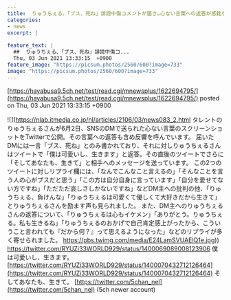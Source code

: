 ```yaml
---
title:  りゅうちぇる、「ブス、死ね」誹謗中傷コメントが届き…心ない言葉への返答が感銘を呼ぶ「心もイケメン」  
categories:
- news
excerpt: |
  
feature_text: |
  ##  りゅうちぇる、「ブス、死ね」誹謗中傷コ...
  Thu, 03 Jun 2021 13:33:15  +0900
feature_image: "https://picsum.photos/2560/600?image=733"
image: "https://picsum.photos/2560/600?image=733"
---
```


[https://hayabusa9.5ch.net/test/read.cgi/mnewsplus/1622694795/](https://hayabusa9.5ch.net/test/read.cgi/mnewsplus/1622694795/)
posted on Thu, 03 Jun 2021 13:33:15  +0900

<!--more-->

![](https://nlab.itmedia.co.jp/nl/articles/2106/03/news083_2.html タレントのりゅうちぇるさんが6月2日、SNSのDMで送られた心ない言葉のスクリーンショットをTwitterで公開。その言葉への返答も含め反響を呼んでいます。 届いたDMには一言「ブス、死ね」とのみ書かれており、それに対しりゅうちぇるさんはツイートで「僕は可愛いし、生きます」と返答。その直後のツイートでさらに「そしてあなたも、生きて」と相手へのメッセージを送っています。 この2つのツイートに対しリプライ欄には、「なんでこんなこと言えるの」「そんなことを言う人の心がブスだと思う」「この方は自分自身に言っています」「自分を愛せてない方ですね」「ただただ哀しさしかないですね」などDM主への批判の他、「りゅうちぇる、負けんな」「りゅうちぇるは可愛くて優しくて大好きだから生きて」とりゅうちぇるさんを励ます声も見られました。 また、DM主へのりゅうちぇるさんの返答について、「りゅうちぇるは心もイケメン」「ありがとう。りゅうちぇる。私も生きるね」「りゅうちぇるのおかげで自己肯定感上がったから、こういうこと言われても『だから何？』って思えるようになった」などのリプライが多く寄せられました。 [https://pbs.twimg.com/media/E24LamSVUAElQ1e.jpg)](https://pbs.twimg.com/media/E24LamSVUAElQ1e.jpg)) https://twitter.com/RYUZi33WORLD929/status/1400069089008123906 僕は可愛いし、生きます。 [https://twitter.com/RYUZi33WORLD929/status/1400070432712126464](https://twitter.com/RYUZi33WORLD929/status/1400070432712126464) そしてあなたも、生きて。 [https://twitter.com/5chan_nel](https://twitter.com/5chan_nel) (5ch newer account)
